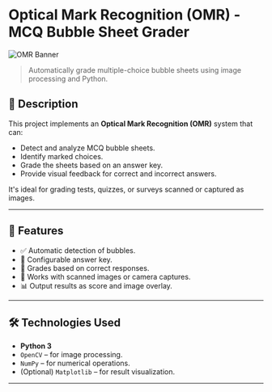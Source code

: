 # Optical Mark Recognition (OMR) - MCQ Bubble Sheet Grader

![OMR Banner](https://img.shields.io/badge/OMR-Grader-blue.svg)
> Automatically grade multiple-choice bubble sheets using image processing and Python.

## 📌 Description

This project implements an **Optical Mark Recognition (OMR)** system that can:
- Detect and analyze MCQ bubble sheets.
- Identify marked choices.
- Grade the sheets based on an answer key.
- Provide visual feedback for correct and incorrect answers.

It's ideal for grading tests, quizzes, or surveys scanned or captured as images.

---

## 🚀 Features

- ✅ Automatic detection of bubbles.
- 📝 Configurable answer key.
- 🎯 Grades based on correct responses.
- 📸 Works with scanned images or camera captures.
- 📊 Output results as score and image overlay.

---

## 🛠️ Technologies Used

- **Python 3**
- `OpenCV` – for image processing.
- `NumPy` – for numerical operations.
- (Optional) `Matplotlib` – for result visualization.

---

